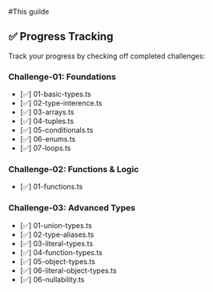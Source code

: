 #This guilde

## ✅ Progress Tracking

Track your progress by checking off completed challenges:

### Challenge-01: Foundations

- [✅] 01-basic-types.ts
- [✅] 02-type-interence.ts
- [✅] 03-arrays.ts
- [✅] 04-tuples.ts
- [✅] 05-conditionals.ts
- [✅] 06-enums.ts
- [✅] 07-loops.ts

### Challenge-02: Functions & Logic

- [✅] 01-functions.ts

### Challenge-03: Advanced Types

- [✅] 01-union-types.ts
- [✅] 02-type-aliases.ts
- [✅] 03-literal-types.ts
- [✅] 04-function-types.ts
- [✅] 05-object-types.ts
- [✅] 06-literal-object-types.ts
- [✅] 06-nullability.ts
